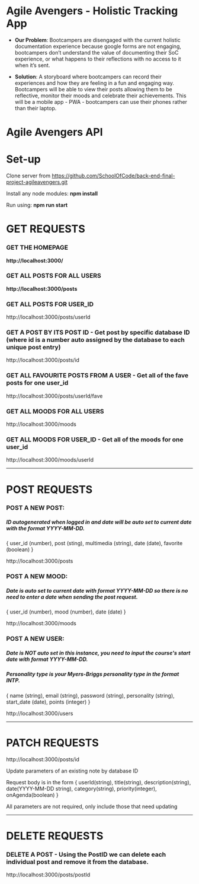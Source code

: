 # Agile Avengers - Holistic Tracking App

- **Our Problem**: Bootcampers are disengaged with the current holistic documentation experience because google forms are not engaging, bootcampers don’t understand the value of documenting their SoC experience, or what happens to their reflections with no access to it when it’s sent.

- **Solution**: A storyboard where bootcampers can record their experiences and how they are feeling in a fun and engaging way. Bootcampers will be able to view their posts allowing them to be reflective, monitor their moods and celebrate their achievements. This will be a mobile app - PWA - bootcampers can use their phones rather than their laptop.

# Agile Avengers API

# Set-up

Clone server from https://github.com/SchoolOfCode/back-end-final-project-agileavengers.git

Install any node modules: **npm install**

Run using: **npm run start**

# GET REQUESTS

### GET THE HOMEPAGE

**http://localhost:3000/**

### GET ALL POSTS FOR ALL USERS

**http://localhost:3000/posts**

### GET ALL POSTS FOR USER_ID

http://localhost:3000/posts/userId

### GET A POST BY ITS POST ID - Get post by specific database ID (where id is a number auto assigned by the database to each unique post entry)

http://localhost:3000/posts/id

### GET ALL FAVOURITE POSTS FROM A USER - Get all of the fave posts for one user_id

http://localhost:3000/posts/userId/fave

### GET ALL MOODS FOR ALL USERS

http://localhost:3000/moods

### GET ALL MOODS FOR USER_ID - Get all of the moods for one user_id

http://localhost:3000/moods/userId

---

# POST REQUESTS

### POST A NEW POST:

##### ID autogenerated when logged in and date will be auto set to current date with the format YYYY-MM-DD.

{
user_id (number),
post (sting),
multimedia (string),
date (date),
favorite (boolean)
}

http://localhost:3000/posts

### POST A NEW MOOD:

##### Date is auto set to current date with format YYYY-MM-DD so there is no need to enter a date when sending the post request.

{
user_id (number),
mood (number),
date (date)
}

http://localhost:3000/moods

### POST A NEW USER:

##### Date is NOT auto set in this instance, you need to input the course's start date with format YYYY-MM-DD.

##### Personality type is your Myers-Briggs personality type in the format INTP.

{
name (string),
email (string),
password (string),
personality (string),
start_date (date),
points (integer)
}

http://localhost:3000/users

---

# PATCH REQUESTS

http://localhost:3000/posts/id

Update parameters of an existing note by database ID

Request body is in the form { userId(string), title(string), description(string), date(YYYY-MM-DD string), category(string), priority(integer), onAgenda(boolean) }

All parameters are not required, only include those that need updating

---

# DELETE REQUESTS

### DELETE A POST - Using the PostID we can delete each individual post and remove it from the database.

http://localhost:3000/posts/postId
